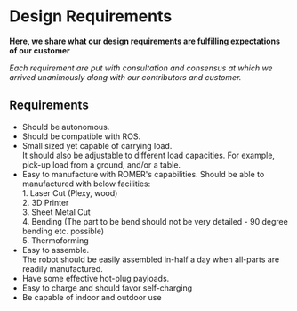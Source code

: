# Design Requirements

**Here, we share what our design requirements are fulfilling expectations of our customer**

_Each requirement are put with consultation and consensus at which we arrived unanimously along with our contributors and customer._

## Requirements

- Should be autonomous.
- Should be compatible with ROS.
- Small sized yet capable of carrying load.
   <br>     It should also be adjustable to different load capacities. For example, pick-up load from a ground, and/or a table.
- Easy to manufacture with ROMER's capabilities.
    Should be able to manufactured with below facilities:
       <br> 1. Laser Cut (Plexy, wood)
       <br> 2. 3D Printer
       <br> 3. Sheet Metal Cut
       <br> 4. Bending (The part to be bend should not be very detailed - 90 degree bending etc. possible)
       <br> 5. Thermoforming
- Easy to assemble.
    <br>    The robot should be easily assembled in-half a day when all-parts are readily manufactured.
- Have some effective hot-plug payloads.
- Easy to charge and should favor self-charging
- Be capable of indoor and outdoor use
